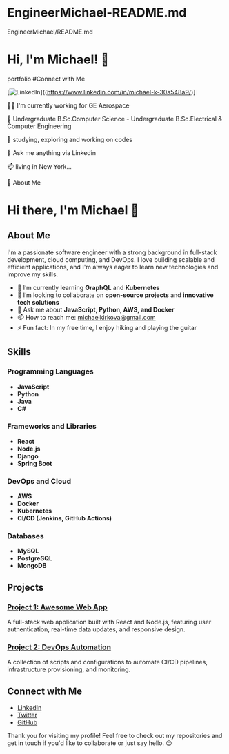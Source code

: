 # EngineerMichael-README.md
EngineerMichael/README.md


# Hi, I'm Michael! 👋

portfolio #Connect with Me

[![LinkedIn](https://img.shields.io/badge/LinkedIn-Connect-blue)]((https://www.linkedin.com/in/michael-k-30a548a9/)]

👩‍💻 I'm currently working for GE Aerospace

🧠 Undergraduate B.Sc.Computer Science - Undergraduate B.Sc.Electrical & Computer Engineering

🤔 studying, exploring and working on codes

💬 Ask me anything via Linkedin

📫 living in New York...

🚀 About Me

# Hi there, I'm Michael 👋

## About Me

I'm a passionate software engineer with a strong background in full-stack development, cloud computing, and DevOps. I love building scalable and efficient applications, and I'm always eager to learn new technologies and improve my skills.

- 🌱 I’m currently learning **GraphQL** and **Kubernetes**
- 👯 I’m looking to collaborate on **open-source projects** and **innovative tech solutions**
- 💬 Ask me about **JavaScript, Python, AWS, and Docker**
- 📫 How to reach me: [michaelkirkova@gmail.com](mailto:michaelkirkova@gmail.com)
- ⚡ Fun fact: In my free time, I enjoy hiking and playing the guitar

## Skills

### Programming Languages
- **JavaScript**
- **Python**
- **Java**
- **C#**

### Frameworks and Libraries
- **React**
- **Node.js**
- **Django**
- **Spring Boot**

### DevOps and Cloud
- **AWS**
- **Docker**
- **Kubernetes**
- **CI/CD (Jenkins, GitHub Actions)**

### Databases
- **MySQL**
- **PostgreSQL**
- **MongoDB**

## Projects

### [Project 1: Awesome Web App](https://github.com/EngineerMichael/awesome-web-app)
A full-stack web application built with React and Node.js, featuring user authentication, real-time data updates, and responsive design.

### [Project 2: DevOps Automation](https://github.com/EngineerMichael/devops-automation)
A collection of scripts and configurations to automate CI/CD pipelines, infrastructure provisioning, and monitoring.

## Connect with Me

- [LinkedIn](https://www.linkedin.com/in/engineermichael/)
- [Twitter](https://twitter.com/engineermichael)
- [GitHub](https://github.com/EngineerMichael)

Thank you for visiting my profile! Feel free to check out my repositories and get in touch if you'd like to collaborate or just say hello. 😊
